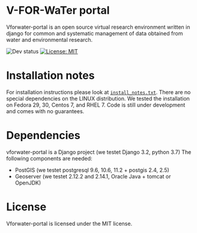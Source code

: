 # V-FOR-WaTer portal

Vforwater-portal is an open source virtual research environment written in django for common and systematic management of data obtained from water and environmental research.

![Dev status](https://img.shields.io/badge/development%20status-2%20--%20Pre--alpha-orange)
 [![License: MIT](https://img.shields.io/badge/License-MIT-green.svg)](https://opensource.org/licenses/MIT)



# Installation notes

For installation instructions please look at [`install_notes.txt`](install_notes.txt).
There are no special dependencies on the LINUX distribution. We tested the installation on Fedora 29, 30, Centos 7, and RHEL 7.
Code is still under development and comes with no guarantees.

# Dependencies

vforwater-portal is a Django project (we testet Django 3.2, python 3.7)
The following components are needed:
* PostGIS (we testet postgresql 9.6, 10.6, 11.2 + postgis 2.4, 2.5)
* Geoserver (we testet 2.12.2 and 2.14.1, Oracle Java + tomcat or OpenJDK)

# License

Vforwater-portal is licensed under the MIT license.
